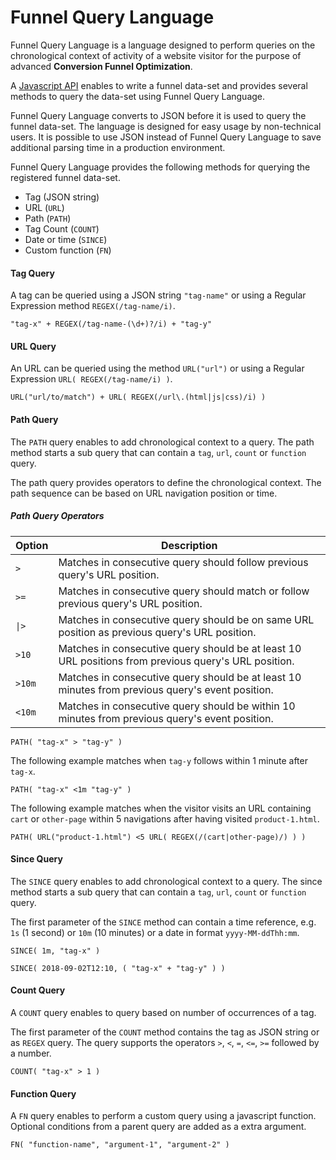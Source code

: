 # Funnel Query Language

Funnel Query Language is a language designed to perform queries on the chronological context of activity of a website visitor for the purpose of advanced **Conversion Funnel Optimization**.

A [Javascript API](javascript-api.md) enables to write a funnel data-set and provides several methods to query the data-set using Funnel Query Language.

Funnel Query Language converts to JSON before it is used to query the funnel data-set. The language is designed for easy usage by non-technical users. It is possible to use JSON instead of Funnel Query Language to save additional parsing time in a production environment.

Funnel Query Language provides the following methods for querying the registered funnel data-set.

* Tag (JSON string)
* URL (`URL`)
* Path (`PATH`)
* Tag Count (`COUNT`)
* Date or time (`SINCE`)
* Custom function (`FN`)

#### Tag Query

A tag can be queried using a JSON string `"tag-name"` or using a Regular Expression method `REGEX(/tag-name/i)`.

```mysql
"tag-x" + REGEX(/tag-name-(\d+)?/i) + "tag-y"
```

#### URL Query

An URL can be queried using the method `URL("url")` or using a Regular Expression `URL( REGEX(/tag-name/i) )`.

```mysql
URL("url/to/match") + URL( REGEX(/url\.(html|js|css)/i) )
```

#### Path Query

The `PATH` query enables to add chronological context to a query. The path method starts a sub query that can contain a `tag`, `url`, `count` or `function` query.

The path query provides operators to define the chronological context. The path sequence can be based on URL navigation position or time.

##### Path Query Operators


| Option                         | Description     |
|--------------------------------|-----------------|
| `>`               | Matches in consecutive query should follow previous query's URL position. |
| `>=`               | Matches in consecutive query should match or follow previous query's URL position. |
| `\|>`               | Matches in consecutive query should be on same URL position as previous query's URL position. |
| `>10`                | Matches in consecutive query should be at least 10 URL positions from previous query's URL position. |
| `>10m`                | Matches in consecutive query should be at least 10 minutes from previous query's event position. |
| `<10m`                | Matches in consecutive query should be within 10 minutes from previous query's event position. |


```mysql
PATH( "tag-x" > "tag-y" )
```

The following example matches when `tag-y` follows within 1 minute after `tag-x`.

```mysql
PATH( "tag-x" <1m "tag-y" )
```

The following example matches when the visitor visits an URL containing `cart` or `other-page` within 5 navigations after having visited `product-1.html`.

```mysql
PATH( URL("product-1.html") <5 URL( REGEX(/(cart|other-page)/) ) )
```

#### Since Query

The `SINCE` query enables to add chronological context to a query. The since method starts a sub query that can contain a `tag`, `url`, `count` or `function` query.

The first parameter of the `SINCE` method can contain a time reference, e.g. `1s` (1 second) or `10m` (10 minutes) or a date in format `yyyy-MM-ddThh:mm`.

```mysql
SINCE( 1m, "tag-x" )
```

```mysql
SINCE( 2018-09-02T12:10, ( "tag-x" + "tag-y" ) )
```

#### Count Query

A `COUNT` query enables to query based on number of occurrences of a tag.

The first parameter of the `COUNT` method contains the tag as JSON string or as `REGEX` query. The query supports the operators `>`, `<`, `=`, `<=`, `>=` followed by a number.

```mysql
COUNT( "tag-x" > 1 )
```

#### Function Query

A `FN` query enables to perform a custom query using a javascript function. Optional conditions from a parent query are added as a extra argument.

```mysql
FN( "function-name", "argument-1", "argument-2" )
```